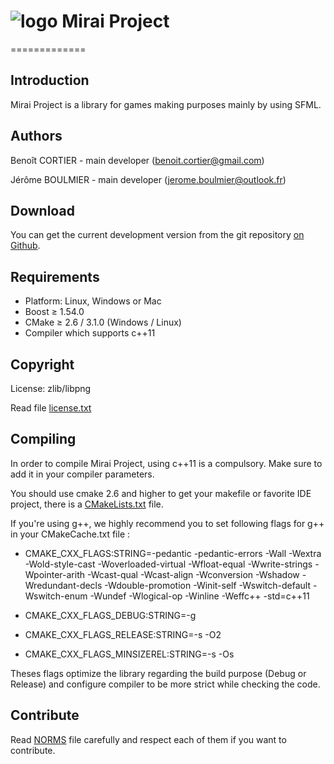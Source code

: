 # ![logo](https://avatars2.githubusercontent.com/u/10365256?v=3&s=200) Mirai Project
=============

## Introduction

Mirai Project is a library for games making purposes mainly by using SFML.


## Authors

Benoît CORTIER - main developer (benoit.cortier@gmail.com)

Jérôme BOULMIER - main developer (jerome.boulmier@outlook.fr)


## Download

You can get the current development version from the git repository [on Github](https://github.com/Mirai-Team/mirai-project).


## Requirements

+ Platform: Linux, Windows or Mac
+ Boost ≥ 1.54.0
+ CMake ≥ 2.6 / 3.1.0 (Windows / Linux)
+ Compiler which supports c++11


## Copyright

License: zlib/libpng

Read file [license.txt](license.txt)


## Compiling

In order to compile Mirai Project, using c++11 is a compulsory.  Make sure to add it in your compiler parameters.

You should use cmake 2.6 and higher to get your makefile or favorite IDE project, there is a [CMakeLists.txt](CMakeLists.txt) file.

If you're using g++, we highly recommend you to set following flags for g++ in your CMakeCache.txt file :

+ CMAKE_CXX_FLAGS:STRING=-pedantic -pedantic-errors -Wall -Wextra -Wold-style-cast -Woverloaded-virtual -Wfloat-equal -Wwrite-strings -Wpointer-arith -Wcast-qual -Wcast-align -Wconversion -Wshadow -Wredundant-decls -Wdouble-promotion -Winit-self -Wswitch-default -Wswitch-enum -Wundef -Wlogical-op -Winline -Weffc++ -std=c++11

+ CMAKE_CXX_FLAGS_DEBUG:STRING=-g

+ CMAKE_CXX_FLAGS_RELEASE:STRING=-s -O2

+ CMAKE_CXX_FLAGS_MINSIZEREL:STRING=-s -Os

Theses flags optimize the library regarding the build purpose (Debug or Release) and configure compiler to be more strict while checking the code.


## Contribute

Read [NORMS](NORMS) file carefully and respect each of them if you want to contribute.

